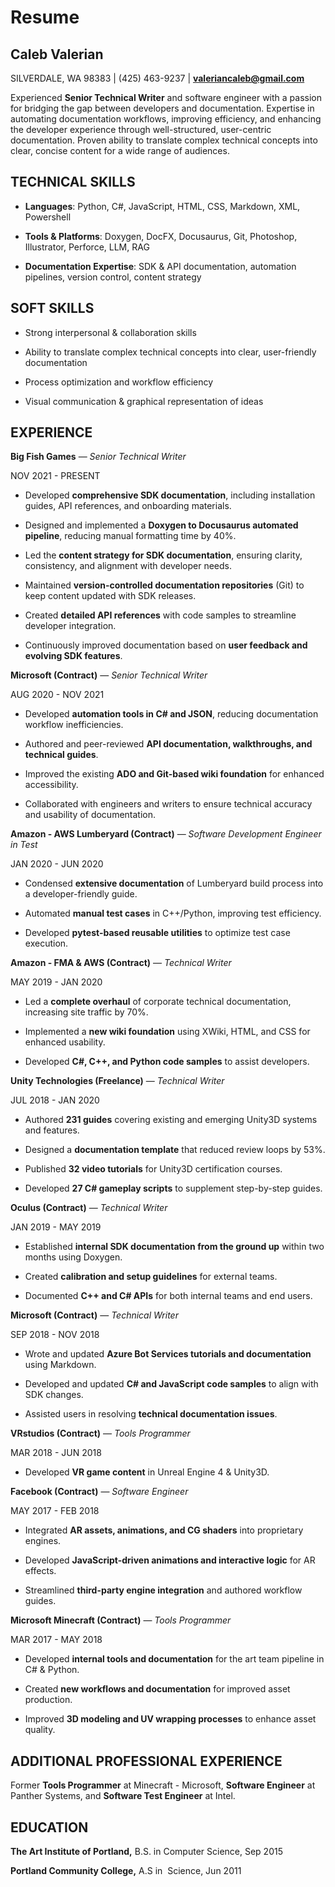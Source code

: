 # Resume

## Caleb Valerian                                   
SILVERDALE, WA 98383 | (425) 463-9237 | [**valeriancaleb@gmail.com**](mailto:valeriancaleb@gmail.com)

Experienced **Senior Technical Writer** and software engineer with a passion for bridging the gap between developers and documentation. Expertise in automating documentation workflows, improving efficiency, and enhancing the developer experience through well-structured, user-centric documentation. Proven ability to translate complex technical concepts into clear, concise content for a wide range of audiences.

## TECHNICAL SKILLS

- **Languages**: Python, C#, JavaScript, HTML, CSS, Markdown, XML, Powershell

- **Tools & Platforms**: Doxygen, DocFX, Docusaurus, Git, Photoshop, Illustrator, Perforce, LLM, RAG

- **Documentation Expertise**: SDK & API documentation, automation pipelines, version control, content strategy

## SOFT SKILLS

- Strong interpersonal & collaboration skills

- Ability to translate complex technical concepts into clear, user-friendly documentation

- Process optimization and workflow efficiency

- Visual communication & graphical representation of ideas

## EXPERIENCE

**Big Fish Games** — _Senior Technical Writer_

NOV 2021 - PRESENT

- Developed **comprehensive SDK documentation**, including installation guides, API references, and onboarding materials.

- Designed and implemented a **Doxygen to Docusaurus automated pipeline**, reducing manual formatting time by 40%.

- Led the **content strategy for SDK documentation**, ensuring clarity, consistency, and alignment with developer needs.

- Maintained **version-controlled documentation repositories** (Git) to keep content updated with SDK releases.

- Created **detailed API references** with code samples to streamline developer integration.

- Continuously improved documentation based on **user feedback and evolving SDK features**.

**Microsoft (Contract)** — _Senior Technical Writer_

AUG 2020 - NOV 2021

- Developed **automation tools in C# and JSON**, reducing documentation workflow inefficiencies.

- Authored and peer-reviewed **API documentation, walkthroughs, and technical guides**.

- Improved the existing **ADO and Git-based wiki foundation** for enhanced accessibility.

- Collaborated with engineers and writers to ensure technical accuracy and usability of documentation.

**Amazon - AWS Lumberyard (Contract)** — _Software Development Engineer in Test_

JAN 2020 - JUN 2020

- Condensed **extensive documentation** of Lumberyard build process into a developer-friendly guide.

- Automated **manual test cases** in C++/Python, improving test efficiency.

- Developed **pytest-based reusable utilities** to optimize test case execution.

**Amazon - FMA & AWS (Contract)** — _Technical Writer_

MAY 2019 - JAN 2020

- Led a **complete overhaul** of corporate technical documentation, increasing site traffic by 70%.

- Implemented a **new wiki foundation** using XWiki, HTML, and CSS for enhanced usability.

- Developed **C#, C++, and Python code samples** to assist developers.

**Unity Technologies (Freelance)** — _Technical Writer_

JUL 2018 - JAN 2020

- Authored **231 guides** covering existing and emerging Unity3D systems and features.

- Designed a **documentation template** that reduced review loops by 53%.

- Published **32 video tutorials** for Unity3D certification courses.

- Developed **27 C# gameplay scripts** to supplement step-by-step guides.

**Oculus (Contract)** — _Technical Writer_

JAN 2019 - MAY 2019

- Established **internal SDK documentation from the ground up** within two months using Doxygen.

- Created **calibration and setup guidelines** for external teams.

- Documented **C++ and C# APIs** for both internal teams and end users.

**Microsoft (Contract)** — _Technical Writer_

SEP 2018 - NOV 2018

- Wrote and updated **Azure Bot Services tutorials and documentation** using Markdown.

- Developed and updated **C# and JavaScript code samples** to align with SDK changes.

- Assisted users in resolving **technical documentation issues**.

**VRstudios (Contract)** — _Tools Programmer_

MAR 2018 - JUN 2018

- Developed **VR game content** in Unreal Engine 4 & Unity3D.

**Facebook (Contract)** — _Software Engineer_

MAY 2017 - FEB 2018

- Integrated **AR assets, animations, and CG shaders** into proprietary engines.

- Developed **JavaScript-driven animations and interactive logic** for AR effects.

- Streamlined **third-party engine integration** and authored workflow guides.

**Microsoft Minecraft (Contract)** — _Tools Programmer_

MAR 2017 - MAY 2018

- Developed **internal tools and documentation** for the art team pipeline in C# & Python.

- Created **new workflows and documentation** for improved asset production.

- Improved **3D modeling and UV wrapping processes** to enhance asset quality.

## ADDITIONAL PROFESSIONAL EXPERIENCE

Former **Tools Programmer** at Minecraft - Microsoft, **Software Engineer** at Panther Systems, and **Software Test Engineer** at Intel.

## EDUCATION

**The Art Institute of Portland,** B.S. in Computer Science, Sep 2015

**Portland Community College,** A.S in  Science, Jun 2011
